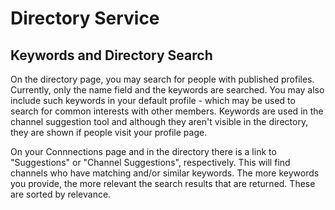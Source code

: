 # Directory Service

## Keywords and Directory Search

On the directory page, you may search for people with published profiles. Currently, only the name field and the keywords are searched.  You may also include such keywords in your default profile - which may be used to search for common interests with other members. Keywords are used in the channel suggestion tool and although they aren't visible in the directory, they are shown if people visit your profile page.

On your Connnections page and in the directory there is a link to "Suggestions" or "Channel Suggestions", respectively. This will find channels who have matching and/or similar keywords. The more keywords you provide, the more relevant the search results that are returned. These are sorted by relevance.

